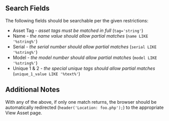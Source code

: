 ## Search Fields ##
The following fields should be searchable per the given restrictions:
  * Asset Tag - _asset tags must be matched in full_ (`tag='string'`)
  * Name - _the name value should allow partial matches_ (`name LIKE '%string%'`)
  * Serial - _the serial number should allow partial matches_ (`serial LIKE '%string%'`)
  * Model - _the model number should allow partial matches_ (`model LIKE '%string%'`)
  * Unique 1 & 2 - _the special unique tags should allow partial matches_ (`unique_1_value LIKE '%text%'`)

## Additional Notes ##
With any of the above, if only one match returns, the browser should be automatically redirected (`header('Location: foo.php');`) to the appropriate View Asset page.